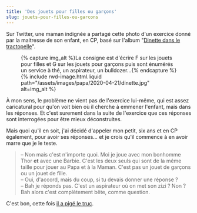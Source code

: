 ```yaml
---
title: 'Des jouets pour filles ou garçons'
slug: jouets-pour-filles-ou-garcons
---
```


Sur Twitter, une maman indignée a partagé cette photo d'un exercice donné par la
maitresse de son enfant, en CP, basé sur l'album
"[Dinette dans le tractopelle](http://www.talentshauts.fr/albums/57-dinette-dans-le-tractopelle.html)".

<figure>
{% capture img_alt %}La consigne est d'écrire F sur les jouets pour filles et G sur les jouets pour garçons puis sont énumérés un service à thé, un aspirateur, un bulldozer…{% endcapture %}{% include rwd-image.html.liquid
path="/assets/images/papa/2020-04-21/dinette.jpg"
alt=img_alt
%}
</figure>

À mon sens, le problème ne vient pas de l'exercice lui-même, qui est assez
caricatural pour qu'on voit bien où il cherche à emmener l'enfant, mais dans les
réponses. Et c'est surement dans la suite de l'exercice que ces réponses sont
interrogées pour être mieux déconstruites.

Mais quoi qu'il en soit, j'ai décidé d'appeler mon petit, six ans et en CP
également, pour avoir ses réponses… et je crois qu'il commence à en avoir marre
que je le teste.

> – Non mais c'est n'importe quoi. Moi je joue avec mon bonhomme Thor **et**
> avec une Barbie. C'est les deux seuls qui sont de la même taille pour jouer au
> Papa et à la Maman. C'est pas un jouet de garçons ou un jouet de fille.  
> – Oui, d'accord, mais du coup, si tu devais donner une réponse ?  
> – Bah je réponds pas. C'est un aspirateur où on met son zizi ? Non ? Bah alors
> c'est complètement bête, comme question.

C'est bon, cette fois [il a pigé le truc](/notes/2018-07-pour-les-filles/).
